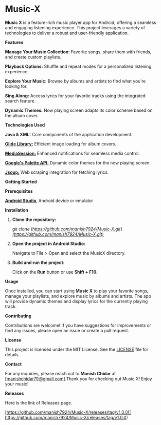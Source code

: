 # Music-X
**Music X** is a feature-rich music player app for Android, offering a seamless and engaging listening experience. This project leverages a variety of technologies to deliver a robust and user-friendly application.

**Features**
    
   **Manage Your Music Collection:** Favorite songs, share them with friends, and create custom playlists.
    
   **Playback Options:** Shuffle and repeat modes for a personalized listening experience.
    
   **Explore Your Music:** Browse by albums and artists to find what you're looking for.
    
   **Sing Along:** Access lyrics for your favorite tracks using the integrated search feature.
    
   **Dynamic Themes:** Now playing screen adapts its color scheme based on the album cover.

    
**Technologies Used**
  
  **Java & XML:** Core components of the application development.
  
  [**Glide Library:**](https://github.com/bumptech/glide) Efficient image loading for album covers.
  
  [**MediaSession:**](https://developer.android.com/reference/android/media/session/MediaSession) Enhanced notifications for seamless media control.
  
  [**Google's Palette API:**](https://developer.android.com/develop/ui/views/graphics/palette-colors) Dynamic color themes for the now playing screen.
  
  [**Jsoup:**](https://github.com/jhy/jsoup) Web scraping integration for fetching lyrics.
  
  
**Getting Started**

**Prerequisites**
    
[**Android Studio**](https://developer.android.com/studio/), Android device or emulator

**Installation**
   
1. **Clone the repository:**
   
   _git clone [https://github.com/manish7924/Music-X.git](https://github.com/manish7924/Music-X.git)_

2. **Open the project in Android Studio:**
   
   Navigate to File > Open and select the MusicX directory.
      
4. **Build and run the project:**
   
   Click on the **Run** button or use **Shift + F10**.
          

**Usage**

  Once installed, you can start using **Music X** to play your favorite songs, manage your playlists, and explore music by albums and artists. The app will provide dynamic themes and display lyrics for the currently playing track.
  
  
**Contributing**

  Contributions are welcome! If you have suggestions for improvements or find any issues, please open an issue or create a pull request.

  
**License**

  This project is licensed under the MIT License. See the [LICENSE](https://developer.android.com/studio/) file for details.

  
**Contact**

  For any inquiries, please reach out to **Manish Chidar** at [manishchidar79@gmail.com].Thank you for checking out Music X! Enjoy your music!


**Releases**

   Here is the link of Releases page.
   
   [https://github.com/manish7924/Music-X/releases/tag/v1.0.0]( https://github.com/manish7924/Music-X/releases/tag/v1.0.0)

